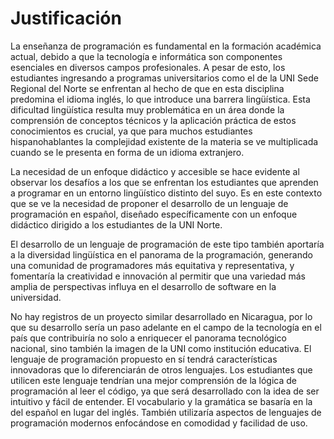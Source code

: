 # Justificación

La enseñanza de programación es fundamental en la formación académica actual, debido a que la tecnología e informática son componentes
esenciales en diversos campos profesionales. A pesar de esto, los estudiantes ingresando a programas universitarios como el de la UNI Sede
Regional del Norte se enfrentan al hecho de que en esta disciplina predomina el idioma inglés, lo que introduce una barrera lingüística.
Esta dificultad lingüística resulta muy problemática en un área donde la comprensión de conceptos técnicos y la aplicación práctica de estos
conocimientos es crucial, ya que para muchos estudiantes hispanohablantes la complejidad existente de la materia se ve multiplicada cuando
se le presenta en forma de un idioma extranjero.

La necesidad de un enfoque didáctico y accesible se hace evidente al observar los desafíos a los que se enfrentan los estudiantes que
aprenden a programar en un entorno lingüístico distinto del suyo. Es en este contexto que se ve la necesidad de proponer el desarrollo de un
lenguaje de programación en español, diseñado específicamente con un enfoque didáctico dirigido a los estudiantes de la UNI Norte.

El desarrollo de un lenguaje de programación de este tipo también aportaría a la diversidad lingüística en el panorama de la programación,
generando una comunidad de programadores más equitativa y representativa, y fomentaría la creatividad e innovación al permitir que una
variedad más amplia de perspectivas influya en el desarrollo de software en la universidad.

No hay registros de un proyecto similar desarrollado en Nicaragua, por lo que su desarrollo sería un paso adelante en el campo de la
tecnología en el país que contribuiría no solo a enriquecer el panorama tecnológico nacional, sino también la imagen de la
UNI como institución educativa. El lenguaje de programación propuesto en sí tendrá características innovadoras que lo diferenciarán de otros
lenguajes. Los estudiantes que utilicen este lenguaje tendrían una mejor comprensión de la lógica de programación al leer el código, ya que
será desarrollado con la idea de ser intuitivo y fácil de entender. El vocabulario y la gramática se basaría en la del español en lugar del
inglés. También utilizaría aspectos de lenguajes de programación modernos enfocándose en comodidad y facilidad de uso.
